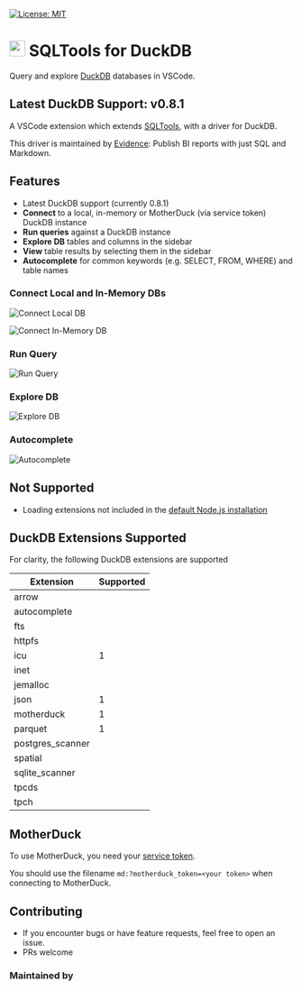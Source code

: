 [![License: MIT](https://img.shields.io/badge/License-MIT-yellow.svg)](https://opensource.org/licenses/MIT)

# <img src="https://github.com/evidence-dev/sqltools-duckdb-driver/blob/master/icons/duckdb-logo.png?raw=true"  style="height:1em;"/> SQLTools for DuckDB 

Query and explore [DuckDB](https://duckdb.org/) databases in VSCode.
## Latest DuckDB Support: v0.8.1

A VSCode extension which extends [SQLTools](https://marketplace.visualstudio.com/items?itemName=mtxr.sqltools), with a driver for DuckDB.

This driver is maintained by [Evidence](https://evidence.dev): Publish BI reports with just SQL and Markdown.

## Features

- Latest DuckDB support (currently 0.8.1)
- **Connect** to a local, in-memory or MotherDuck (via service token) DuckDB instance
- **Run queries** against a DuckDB instance
- **Explore DB** tables and columns in the sidebar
- **View** table results by selecting them in the sidebar
- **Autocomplete** for common keywords (e.g. SELECT, FROM, WHERE) and table names

### Connect Local and In-Memory DBs

![Connect Local DB](https://github.com/evidence-dev/sqltools-duckdb-driver/blob/master/docs/images/connect-local-db.gif?raw=true)

![Connect In-Memory DB](https://github.com/evidence-dev/sqltools-duckdb-driver/blob/master/docs/images/connect-in-memory-db.gif?raw=true)
### Run Query

![Run Query](https://github.com/evidence-dev/sqltools-duckdb-driver/blob/master/docs/images/run-query.gif?raw=true)

### Explore DB

![Explore DB](https://github.com/evidence-dev/sqltools-duckdb-driver/blob/master/docs/images/explore-db.gif?raw=true)

### Autocomplete

![Autocomplete](https://github.com/evidence-dev/sqltools-duckdb-driver/blob/master/docs/images/autocomplete.gif?raw=true)

## Not Supported
- Loading extensions not included in the [default Node.js installation](#DuckDB-Extensions-Supported)

## DuckDB Extensions Supported

For clarity, the following DuckDB extensions are supported

| Extension        | Supported |
|------------------|-----------|
| arrow            |           |
| autocomplete     |           |
| fts              |           |
| httpfs           |           |
| icu              | 1         |
| inet             |           |
| jemalloc         |           |
| json             | 1         |
| motherduck       | 1         |
| parquet          | 1         |
| postgres_scanner |           |
| spatial          |           |
| sqlite_scanner   |           |
| tpcds            |           |
| tpch             |           |


## MotherDuck
To use MotherDuck, you need your [service token](https://motherduck.com/docs/authenticating-to-motherduck#fetching-the-service-token).

You should use the filename `md:?motherduck_token=<your token>` when connecting to MotherDuck.

## Contributing

- If you encounter bugs or have feature requests, feel free to open an issue.
- PRs welcome

### Maintained by [<img src="https://github.com/evidence-dev/sqltools-duckdb-driver/blob/master/docs/images/evidence.png?raw=true"  style="height:1em;"/>](https://www.evidence.dev)
